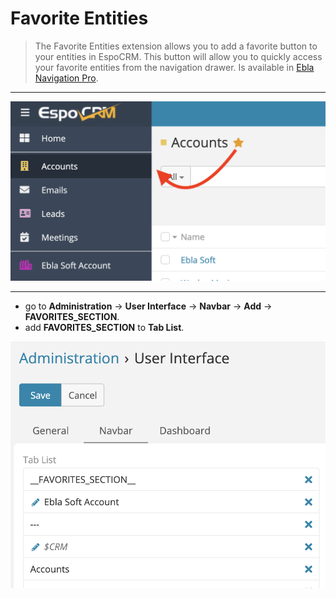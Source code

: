 # Favorite Entities

> The Favorite Entities extension allows you to add a favorite button to your entities in EspoCRM. This button will allow you to
> quickly access your favorite entities from the navigation drawer.
> Is available in [Ebla Navigation Pro](https://www.eblasoft.com.tr/espocrm-extension-page/espocrm-navigation-pro).


---

![Favorite Entities](../../_static/images/extensions/nav-pro/favorite-entities.png)

---

*  go to **Administration** -> **User Interface** -> **Navbar** -> **Add** -> **__FAVORITES_SECTION__**.
* add **__FAVORITES_SECTION__** to **Tab List**.

![Favorite Entities](../../_static/images/extensions/nav-pro/favorite-entities-op.png)
